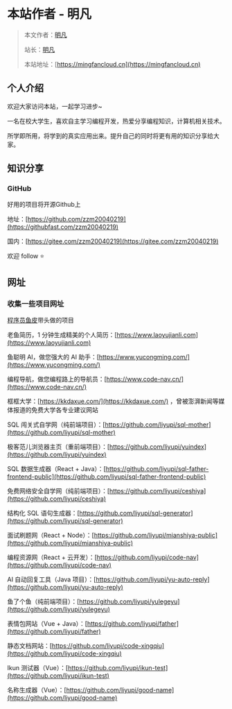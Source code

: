 # 本站作者 - 明凡

> 本文作者：[明凡]()
>
> 站长：[明凡]()
>
> 本站地址：[https://mingfancloud.cn](https://mingfancloud.cn)

## 个人介绍

欢迎大家访问本站，一起学习进步~

一名在校大学生，喜欢自主学习编程开发，热爱分享编程知识，计算机相关技术。

所学即所用，将学到的真实应用出来。提升自己的同时将更有用的知识分享给大家。

[//]: # ()
[//]: # ()
[//]: # (## 个人经历)

[//]: # ()
[//]: # (大学期间，我自学了多种编程语言和技术栈，如 Java 后端、前端、小程序开发等，在校作为工作室负责人带队建设了 **几十个** 网站，以 **专业第一** 的成绩拿过国家奖学金、挑战杯学术竞赛 **国奖** & 上海市 **特等奖**、上海市优秀毕业生、大学年度人物。大三曾出版过《区块链智能合约技术与应用》教材，也曾有过金融科技公司、**字节跳动**、**腾讯** 等三家公司的实习经历。)

[//]: # ()
[//]: # (秋招时拿到多家大厂 offer，最终以 **组内第一** 的成绩转正腾讯，斩获 **SSP 最高级别** offer。)

[//]: # ()
[//]: # (在职腾讯近 4 年，独立负责 BI 项目研发、大数据研发等，曾获腾讯内部应用开发竞赛 **冠军**、**5 星优秀员工**，担任过新人导师。)

[//]: # ()
[//]: # (平时绝大多数的时间都花在了工作 + 创作上，知识分享是我的爱好，想给大家留下一些有用的东西。~~)

[//]: # ()


## 知识分享



### GitHub

好用的项目将开源Github上

地址：[https://github.com/zzm20040219](https://githubfast.com/zzm20040219) 

国内：[https://gitee.com/zzm20040219](https://gitee.com/zzm20040219)

欢迎 follow ⭐️


[//]: # ()
[//]: # (### 其他平台)

[//]: # ()




## 网址

### 收集一些项目网址
 [程序员鱼皮]()带头做的项目

老鱼简历，1 分钟生成精美的个人简历：[https://www.laoyujianli.com](https://www.laoyujianli.com)

鱼聪明 AI，做您强大的 AI 助手：[https://www.yucongming.com/](https://www.yucongming.com/)

编程导航，做您编程路上的导航员：[https://www.code-nav.cn/](https://www.code-nav.cn/)

框框大学：[https://kkdaxue.com/](https://kkdaxue.com/) ，曾被澎湃新闻等媒体报道的免费大学各专业建议网站

SQL 闯关式自学网（纯前端项目）：[https://github.com/liyupi/sql-mother](https://github.com/liyupi/sql-mother)

极客范儿浏览器主页（重前端项目）：[https://github.com/liyupi/yuindex](https://github.com/liyupi/yuindex)

SQL 数据生成器（React + Java）：[https://github.com/liyupi/sql-father-frontend-public](https://github.com/liyupi/sql-father-frontend-public)

免费网络安全自学网（纯前端项目）：[https://github.com/liyupi/ceshiya](https://github.com/liyupi/ceshiya)

结构化 SQL 语句生成器：[https://github.com/liyupi/sql-generator](https://github.com/liyupi/sql-generator)

面试刷题网（React + Node）：[https://github.com/liyupi/mianshiya-public](https://github.com/liyupi/mianshiya-public)

编程资源网（React + 云开发）：[https://github.com/liyupi/code-nav](https://github.com/liyupi/code-nav)

AI 自动回复工具（Java 项目）：[https://github.com/liyupi/yu-auto-reply](https://github.com/liyupi/yu-auto-reply)

鱼了个鱼（纯前端项目）：[https://github.com/liyupi/yulegeyu](https://github.com/liyupi/yulegeyu)

表情包网站（Vue + Java）：[https://github.com/liyupi/father](https://github.com/liyupi/father)

静态文档网站：[https://github.com/liyupi/code-xingqiu](https://github.com/liyupi/code-xingqiu)

Ikun 测试器（Vue）：[https://github.com/liyupi/ikun-test](https://github.com/liyupi/ikun-test)

名称生成器（Vue）：[https://github.com/liyupi/good-name](https://github.com/liyupi/good-name)



